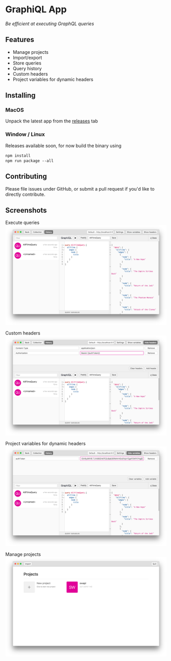 # GraphiQL App

*Be efficient at executing GraphQL queries*

## Features

- Manage projects
- Import/export
- Store queries
- Query history
- Custom headers
- Project variables for dynamic headers

## Installing

### MacOS

Unpack the latest app from the [releases][0] tab

### Window / Linux

Releases available soon, for now build the binary using

````
npm install
npm run package --all
````

## Contributing

Please file issues under GitHub, or submit a pull request if you'd like to directly contribute.

## Screenshots

Execute queries
![Execute queries](assets/screenshot-1.png)

Custom headers
![Custom headers](assets/screenshot-2.png)

Project variables for dynamic headers
![Custom headers](assets/screenshot-3.png)

Manage projects
![Manage projects](assets/screenshot-4.png)

[0]: https://github.com/redound/graphiql-app/releases